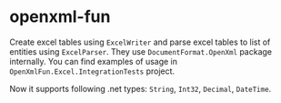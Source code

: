 # openxml-fun
Create excel tables using `ExcelWriter` and parse excel tables to list of entities using `ExcelParser`. They use `DocumentFormat.OpenXml` package internally. You can find examples of usage in `OpenXmlFun.Excel.IntegrationTests` project.

Now it supports following .net types: `String`, `Int32`, `Decimal`, `DateTime`.

